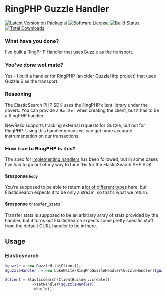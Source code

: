# RingPHP Guzzle Handler
[![Latest Version on Packagist](https://img.shields.io/packagist/v/lukewaite/ringphp-guzzle-handler.svg?style=flat-square)](https://packagist.org/packages/lukewaite/ringphp-guzzle-handler)
[![Software License](https://img.shields.io/badge/license-MIT-brightgreen.svg?style=flat-square)](LICENSE.md)
[![Build Status](https://img.shields.io/travis/lukewaite/ringphp-guzzle-handler/master.svg?style=flat-square)](https://travis-ci.org/lukewaite/ringphp-guzzle-handler)
[![Total Downloads](https://img.shields.io/packagist/dt/lukewaite/ringphp-guzzle-handler.svg?style=flat-square)](https://packagist.org/packages/lukewaite/ringphp-guzzle-handler)

### What have you done?
I've built a [RingPHP][ringphp] Handler that uses Guzzle as the transport.

### You've done wot mate?
Yes - I built a handler for RingPHP (an older GuzzleHttp project) that
uses Guzzle 6 as the transport.

### Reasoning
The ElasticSearch PHP SDK uses the RingPHP client library under the
covers. You can provide a `Handler` when creating the client, but it has
to be a RingPHP handler.

NewRelic supports tracking external requests for Guzzle, but not for
RingPHP. Using this handler means we can get more accurate instrumentation
on our transactions.

### How true to RingPHP is this?
The spec for [implementing handlers][implementing-handlers] has been
followed, but in some cases I've had to go out of my way to tune this
for the ElasticSearch PHP SDK.

#### $response `body`
You're supposed to be able to return a [lot of different types][response]
here, but ElasticSearch expects it to be only a stream, so that's what we
return.

#### $response `transfer_stats`
Transfer stats is supposed to be an arbitrary array of stats provided by
the handler, but it turns out ElasticSearch expects some pretty specific
stuff from the default CURL handler to be in there.

## Usage

### Elasticsearch

```php
$guzzle = new GuzzleHttp\Client();
$guzzleHandler  = new LukeWaite\RingPhpGuzzleHandler\GuzzleHandler($guzzle);

$client = Elasticsearch\ClientBuilder::create()
            ->setHandler($guzzleHandler)
            ->build();
```

[implementing-handlers]: http://ringphp.readthedocs.io/en/latest/client_handlers.html#implementing-handlers
[response]: http://ringphp.readthedocs.io/en/latest/spec.html#responses
[ringphp]: https://github.com/guzzle/RingPHP
